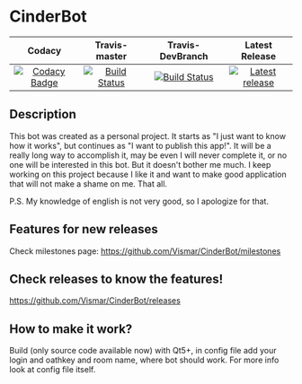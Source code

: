 # CinderBot
|Codacy|Travis-master|Travis-DevBranch|Latest Release|
|:----:|:-----------:|:--------------:|:------------:|
|[![Codacy Badge](https://api.codacy.com/project/badge/Grade/b200dceb1a7144ff86e663710ccfbb82)](https://www.codacy.com/app/exanimoteam/CinderBot?utm_source=github.com&amp;utm_medium=referral&amp;utm_content=Vismar/CinderBot&amp;utm_campaign=Badge_Grade)|[![Build Status](https://travis-ci.org/Vismar/CinderBot.svg?branch=master)](https://travis-ci.org/Vismar/CinderBot)|[![Build Status](https://travis-ci.org/Vismar/CinderBot.svg?branch=DevBranch)](https://travis-ci.org/Vismar/CinderBot)|[![Latest release](https://img.shields.io/badge/release-v0.5.0-blue.svg)](https://github.com/Vismar/CinderBot/releases/tag/v0.5.0)
## Description
This bot was created as a personal project. It starts as "I just want to know how it works", but continues as "I want to publish this app!". It will be a really long way to accomplish it, may be even I will never complete it, or no one will be interested in this bot. But it doesn't bother me much. I keep working on this project because I like it and want to make good application that will not make a shame on me. That all.

P.S. My knowledge of english is not very good, so I apologize for that.

## Features for new releases
Check milestones page:
https://github.com/Vismar/CinderBot/milestones

## Check releases to know the features!
https://github.com/Vismar/CinderBot/releases

## How to make it work?
Build (only source code available now) with Qt5+, in config file add your login and oathkey and room name, where bot should work. For more info look at config file itself.
